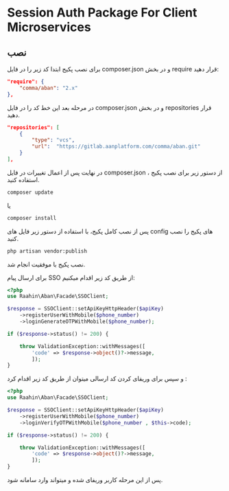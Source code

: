 # Session Auth Package For Client Microservices

## نصب

برای نصب پکیج ابتدا کد زیر را در فایل composer.json و در بخش require قرار دهید:

```json
"require": {
    "comma/aban": "2.x"
},
```

در مرحله بعد این خط کد را در فایل composer.json و در بخش repositories قرار دهید.

```json
"repositories": [
    {
        "type": "vcs",
        "url":  "https://gitlab.aanplatform.com/comma/aban.git"
    }
],
```

در نهایت پس از اعمال تغییرات در فایل composer.json ، از دستور زیر برای نصب پکیج استفاده کنید.

```bash
composer update
```

یا

```bash
composer install
```

پس از نصب کامل پکیج، با استفاده از دستور زیر فایل های config های پکیج را نصب کنید.

```bash
php artisan vendor:publish
```

نصب پکیج با موفقیت انجام شد.

برای ارسال پیام SSO از طریق کد زیر اقدام میکنیم:

```php
<?php
use Raahin\Aban\Facade\SSOClient;

$response = SSOClient::setApiKeyHttpHeader($apiKey)
    ->registerUserWithMobile($phone_number)
    ->loginGenerateOTPWithMobile($phone_number);

if ($response->status() != 200) {

    throw ValidationException::withMessages([
        'code' => $response->object()?->message,
        ]);
}
```

و سپس برای وریفای کردن کد ارسالی میتوان از طریق کد زیر اقدام کرد :

```php
<?php
use Raahin\Aban\Facade\SSOClient;

$response = SSOClient::setApiKeyHttpHeader($apiKey)
    ->registerUserWithMobile($phone_number)
    ->loginVerifyOTPWithMobile($phone_number , $this->code);

if ($response->status() != 200) {

    throw ValidationException::withMessages([
        'code' => $response->object()?->message,
        ]);
}
```

پس از این مرحله کاربر وریفای شده و میتواند وارد سامانه شود.
